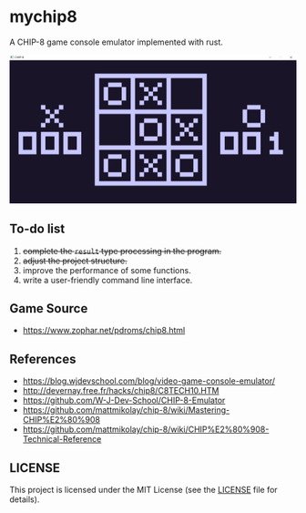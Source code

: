 # mychip8
A CHIP-8 game console emulator implemented with rust.

![TICTAC](TICTAC.png)



## To-do list

1. ~~complete the `result` type processing in the program.~~
2. ~~adjust the project structure.~~
3. improve the performance of some functions.
4. write a user-friendly command line interface.



## Game Source

* https://www.zophar.net/pdroms/chip8.html



## References

* https://blog.wjdevschool.com/blog/video-game-console-emulator/
* http://devernay.free.fr/hacks/chip8/C8TECH10.HTM
* https://github.com/W-J-Dev-School/CHIP-8-Emulator
* https://github.com/mattmikolay/chip-8/wiki/Mastering-CHIP%E2%80%908
* https://github.com/mattmikolay/chip-8/wiki/CHIP%E2%80%908-Technical-Reference



## LICENSE

This project is licensed under the MIT License (see the
[LICENSE](LICENSE) file for details).
